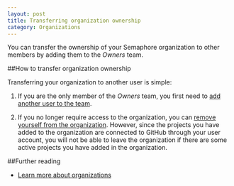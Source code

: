 ```yaml
---
layout: post
title: Transferring organization ownership
category: Organizations
---
```


You can transfer the ownership of your Semaphore organization to other members
by adding them to the _Owners_ team.

##How to transfer organization ownership

Transferring your organization to another user is simple:

1. If you are the only member of the _Owners_ team, you first need to [add
another user to the team](/docs/organizations/granting-users-permission-to-manage-projects-within-an-organization.html).

2. If you no longer require access to the organization, you can [remove yourself
from the organization](/docs/organizations/removing-a-user-from-your-organization.html).
However, since the projects you have added to the organization are connected to
GitHub through your user account, you will not be able to leave the organization
if there are some active projects you have added in the organization.

##Further reading

- [Learn more about organizations](/docs/organizations.html)
